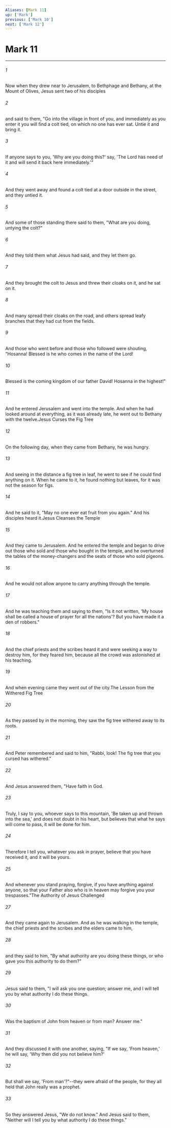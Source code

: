 ```yaml
---
Aliases: [Mark 11]
up: ['Mark']
previous: ['Mark 10']
next: ['Mark 12']
---
```

# Mark 11
***



###### 1 
Now when they drew near to Jerusalem, to Bethphage and Bethany, at the Mount of Olives, Jesus sent two of his disciples 

###### 2 
and said to them, "Go into the village in front of you, and immediately as you enter it you will find a colt tied, on which no one has ever sat. Untie it and bring it. 

###### 3 
If anyone says to you, 'Why are you doing this?' say, 'The Lord has need of it and will send it back here immediately.'" 

###### 4 
And they went away and found a colt tied at a door outside in the street, and they untied it. 

###### 5 
And some of those standing there said to them, "What are you doing, untying the colt?" 

###### 6 
And they told them what Jesus had said, and they let them go. 

###### 7 
And they brought the colt to Jesus and threw their cloaks on it, and he sat on it. 

###### 8 
And many spread their cloaks on the road, and others spread leafy branches that they had cut from the fields. 

###### 9 
And those who went before and those who followed were shouting, "Hosanna! Blessed is he who comes in the name of the Lord! 

###### 10 
Blessed is the coming kingdom of our father David! Hosanna in the highest!" 

###### 11 
And he entered Jerusalem and went into the temple. And when he had looked around at everything, as it was already late, he went out to Bethany with the twelve.Jesus Curses the Fig Tree 

###### 12 
On the following day, when they came from Bethany, he was hungry. 

###### 13 
And seeing in the distance a fig tree in leaf, he went to see if he could find anything on it. When he came to it, he found nothing but leaves, for it was not the season for figs. 

###### 14 
And he said to it, "May no one ever eat fruit from you again." And his disciples heard it.Jesus Cleanses the Temple 

###### 15 
And they came to Jerusalem. And he entered the temple and began to drive out those who sold and those who bought in the temple, and he overturned the tables of the money-changers and the seats of those who sold pigeons. 

###### 16 
And he would not allow anyone to carry anything through the temple. 

###### 17 
And he was teaching them and saying to them, "Is it not written, 'My house shall be called a house of prayer for all the nations'? But you have made it a den of robbers." 

###### 18 
And the chief priests and the scribes heard it and were seeking a way to destroy him, for they feared him, because all the crowd was astonished at his teaching. 

###### 19 
And when evening came they went out of the city.The Lesson from the Withered Fig Tree 

###### 20 
As they passed by in the morning, they saw the fig tree withered away to its roots. 

###### 21 
And Peter remembered and said to him, "Rabbi, look! The fig tree that you cursed has withered." 

###### 22 
And Jesus answered them, "Have faith in God. 

###### 23 
Truly, I say to you, whoever says to this mountain, 'Be taken up and thrown into the sea,' and does not doubt in his heart, but believes that what he says will come to pass, it will be done for him. 

###### 24 
Therefore I tell you, whatever you ask in prayer, believe that you have received it, and it will be yours. 

###### 25 
And whenever you stand praying, forgive, if you have anything against anyone, so that your Father also who is in heaven may forgive you your trespasses."The Authority of Jesus Challenged 

###### 27 
And they came again to Jerusalem. And as he was walking in the temple, the chief priests and the scribes and the elders came to him, 

###### 28 
and they said to him, "By what authority are you doing these things, or who gave you this authority to do them?" 

###### 29 
Jesus said to them, "I will ask you one question; answer me, and I will tell you by what authority I do these things. 

###### 30 
Was the baptism of John from heaven or from man? Answer me." 

###### 31 
And they discussed it with one another, saying, "If we say, 'From heaven,' he will say, 'Why then did you not believe him?' 

###### 32 
But shall we say, 'From man'?"--they were afraid of the people, for they all held that John really was a prophet. 

###### 33 
So they answered Jesus, "We do not know." And Jesus said to them, "Neither will I tell you by what authority I do these things."
